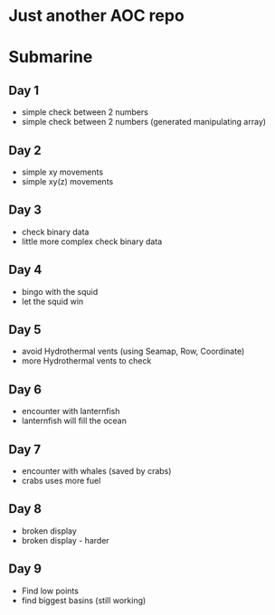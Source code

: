 # Just another AOC repo

# Submarine
## Day 1 
* simple check between 2 numbers
* simple check between 2 numbers (generated manipulating array)

## Day 2 
* simple xy movements
* simple xy(z) movements

## Day 3
* check binary data
* little more complex check binary data

## Day 4
* bingo with the squid
* let the squid win

## Day 5
* avoid Hydrothermal vents (using Seamap, Row, Coordinate)
* more Hydrothermal vents to check


## Day 6
* encounter with lanternfish
* lanternfish will fill the ocean


## Day 7
* encounter with whales (saved by crabs)
* crabs uses more fuel


## Day 8
* broken display
* broken display - harder


## Day 9
* Find low points
* find biggest basins (still working)
